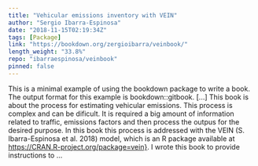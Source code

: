 ```yaml
---
title: "Vehicular emissions inventory with VEIN"
author: "Sergio Ibarra-Espinosa"
date: "2018-11-15T02:19:34Z"
tags: [Package]
link: "https://bookdown.org/zergioibarra/veinbook/"
length_weight: "33.8%"
repo: "ibarraespinosa/veinbook"
pinned: false
---
```


This is a minimal example of using the bookdown package to write a book. The output format for this example is bookdown::gitbook. [...] This book is about the process for estimating vehicular emissions. This process is complex and can be dificult. It is required a big amount of information related to traffic, emissions factors and then process the outpus for the desired purpose. In this book this process is addressed with the VEIN (S. Ibarra-Espinosa et al. 2018) model, which is an R package available at https://CRAN.R-project.org/package=vein}. I wrote this book to provide instructions to ...
